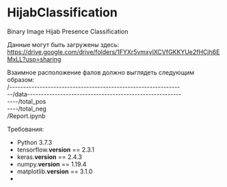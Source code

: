 # HijabClassification
Binary Image Hijab Presence Classification

Данные могут быть загружены здесь:
https://drive.google.com/drive/folders/1FYXr5vmxylXCVfGKKYUe2fHCjh6EMxLL?usp=sharing

Взаимное расположение фалов должно выглядеть следующим образом:\
/--------------------------------------------------------------\
--/data--------------------------------------------------------\
----/total_pos\
----/total_neg\
/Report.ipynb

Требования:
- Python 3.7.3
- tensorflow.__version__ == 2.3.1
- keras.__version__ == 2.4.3
- numpy.__version__ == 1.19.4
- matplotlib.__version__ == 3.1.0
- 
